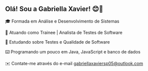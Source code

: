 ## Olá! Sou a Gabriella Xavier! 😊👋

🎓 Formada em Análise e Desenvolvimento de Sistemas

💼 Atuando como Trainee | Analista de Testes de Software

📖 Estudando sobre Testes e Qualidade de Software

⌨️ Programando um pouco em Java, JavaScript e banco de dados

✉️ Contate-me através do e-mail gabriellaxaviersp05@outlook.com
